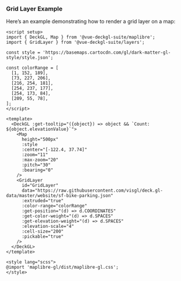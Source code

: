 <script setup>
import { DeckGL, Map } from '@vue-deckgl-suite/maplibre';
import { GridLayer } from '@vue-deckgl-suite/layers';
import 'maplibre-gl/dist/maplibre-gl.css';
</script>

### Grid Layer Example

Here’s an example demonstrating how to render a grid layer on a map:

```vue
<script setup>
import { DeckGL, Map } from '@vue-deckgl-suite/maplibre';
import { GridLayer } from '@vue-deckgl-suite/layers';

const style = 'https://basemaps.cartocdn.com/gl/dark-matter-gl-style/style.json';

const colorRange = [
  [1, 152, 189],
  [73, 227, 206],
  [216, 254, 181],
  [254, 237, 177],
  [254, 173, 84],
  [209, 55, 78],
];
</script>

<template>
  <DeckGL :get-tooltip="({object}) => object && `Count: ${object.elevationValue}`">
    <Map
      height="500px"
      :style
      :center="[-122.4, 37.74]"
      :zoom="11"
      :max-zoom="20"
      :pitch="30"
      :bearing="0"
    />
    <GridLayer
      id="GridLayer"
      data="https://raw.githubusercontent.com/visgl/deck.gl-data/master/website/sf-bike-parking.json"
      :extruded="true"
      :color-range="colorRange"
      :get-position="(d) => d.COORDINATES"
      :get-color-weight="(d) => d.SPACES"
      :get-elevation-weight="(d) => d.SPACES"
      :elevation-scale="4"
      :cell-size="200"
      :pickable="true"
    />
  </DeckGL>
</template>

<style lang="scss">
@import 'maplibre-gl/dist/maplibre-gl.css';
</style>
```

<ClientOnly>
    <DeckGL :getTooltip="({object}) => object && `Count: ${object.elevationValue}`">
        <Map
            height="400px"
            :style="`https://basemaps.cartocdn.com/gl/dark-matter-gl-style/style.json`"
            :center="[-122.4, 37.74]"
            :zoom="11"
            :max-zoom="20"
            :pitch="30"
            :bearing="0"
        >
            <GridLayer
                id="grid-layer"
                data="https://raw.githubusercontent.com/visgl/deck.gl-data/master/website/sf-bike-parking.json"
                :extruded="true"
                :color-range="[
                  [1, 152, 189],
                  [73, 227, 206],
                  [216, 254, 181],
                  [254, 237, 177],
                  [254, 173, 84],
                  [209, 55, 78],
                ]"
                :get-position="(d) => d.COORDINATES"
                :get-color-weight="(d) => d.SPACES"
                :get-elevation-weight="(d) => d.SPACES"
                :elevation-scale="4"
                :cell-size="200"
                :pickable="true"
            />
        </Map>
    </DeckGL>
</ClientOnly>